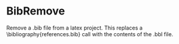 # BibRemove
Remove a .bib file from a latex project. This replaces a \bibliography{references.bib} call with the contents of the .bbl file.
